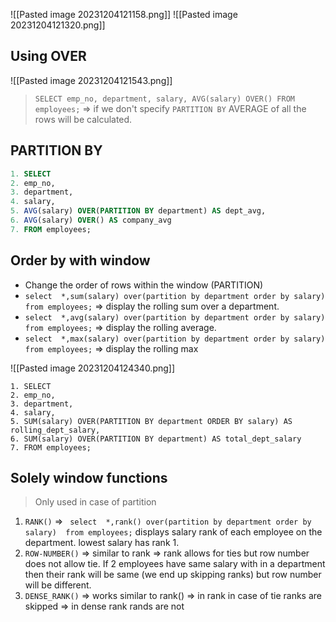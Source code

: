![[Pasted image 20231204121158.png]]
![[Pasted image 20231204121320.png]]

## Using OVER

![[Pasted image 20231204121543.png]]
> `SELECT emp_no, department, salary, AVG(salary) OVER() FROM employees;` => if we don't specify `PARTITION BY`  AVERAGE of all the rows will be calculated.


## PARTITION BY

```sql
1. SELECT
2. emp_no,
3. department,
4. salary,
5. AVG(salary) OVER(PARTITION BY department) AS dept_avg,
6. AVG(salary) OVER() AS company_avg
7. FROM employees;
```


## Order by with window

-  Change the order of rows within the window (PARTITION)
- `select  *,sum(salary) over(partition by department order by salary)  from employees;` => display the rolling sum over a department.
- `select  *,avg(salary) over(partition by department order by salary)  from employees;` => display the rolling average.
- `select  *,max(salary) over(partition by department order by salary)  from employees;` => display the rolling max

![[Pasted image 20231204124340.png]]
```
1. SELECT
2. emp_no,
3. department,
4. salary,
5. SUM(salary) OVER(PARTITION BY department ORDER BY salary) AS rolling_dept_salary,
6. SUM(salary) OVER(PARTITION BY department) AS total_dept_salary
7. FROM employees;
```

## Solely window functions

> Only used in case of partition

1. `RANK()` => ` select  *,rank() over(partition by department order by salary)  from employees;` displays salary rank of each employee on the department. lowest salary has rank 1.
2. `ROW-NUMBER()` => similar to rank => rank allows for ties but row number does not allow tie. If 2 employees have same salary with in a department then their rank will be same (we end up skipping ranks) but row number will be different.
3. `DENSE_RANK()` => works similar to rank() => in rank in case of tie ranks are skipped => in dense rank rands are not 
